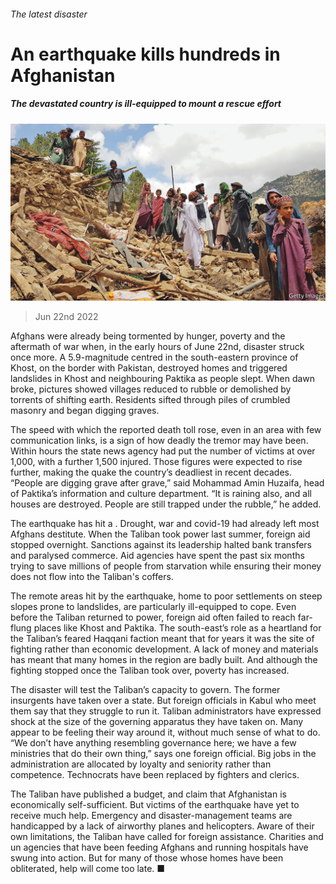 ###### The latest disaster

# An earthquake kills hundreds in Afghanistan 

##### The devastated country is ill-equipped to mount a rescue effort 

![image](images/20220625_ASP004.jpg) 

> Jun 22nd 2022 

Afghans were already being tormented by hunger, poverty and the aftermath of war when, in the early hours of June 22nd, disaster struck once more. A 5.9-magnitude  centred in the south-eastern province of Khost, on the border with Pakistan, destroyed homes and triggered landslides in Khost and neighbouring Paktika as people slept. When dawn broke, pictures showed villages reduced to rubble or demolished by torrents of shifting earth. Residents sifted through piles of crumbled masonry and began digging graves.

The speed with which the reported death toll rose, even in an area with few communication links, is a sign of how deadly the tremor may have been. Within hours the state news agency had put the number of victims at over 1,000, with a further 1,500 injured. Those figures were expected to rise further, making the quake the country’s deadliest in recent decades. “People are digging grave after grave,” said Mohammad Amin Huzaifa, head of Paktika’s information and culture department. “It is raining also, and all houses are destroyed. People are still trapped under the rubble,” he added.

The earthquake has hit a . Drought, war and covid-19 had already left most Afghans destitute. When the Taliban took power last summer, foreign aid stopped overnight. Sanctions against its leadership halted bank transfers and paralysed commerce. Aid agencies have spent the past six months trying to save millions of people from starvation while ensuring their money does not flow into the Taliban's coffers.

The remote areas hit by the earthquake, home to poor settlements on steep slopes prone to landslides, are particularly ill-equipped to cope. Even before the Taliban returned to power, foreign aid often failed to reach far-flung places like Khost and Paktika. The south-east’s role as a heartland for the Taliban’s feared Haqqani faction meant that for years it was the site of fighting rather than economic development. A lack of money and materials has meant that many homes in the region are badly built. And although the fighting stopped once the Taliban took over, poverty has increased.

The disaster will test the Taliban’s capacity to govern. The former insurgents have taken over a state. But foreign officials in Kabul who meet them say that they struggle to run it. Taliban administrators have expressed shock at the size of the governing apparatus they have taken on. Many appear to be feeling their way around it, without much sense of what to do. “We don’t have anything resembling governance here; we have a few ministries that do their own thing,” says one foreign official. Big jobs in the administration are allocated by loyalty and seniority rather than competence. Technocrats have been replaced by fighters and clerics.

The Taliban have published a budget, and claim that Afghanistan is economically self-sufficient. But victims of the earthquake have yet to receive much help. Emergency and disaster-management teams are handicapped by a lack of airworthy planes and helicopters. Aware of their own limitations, the Taliban have called for foreign assistance. Charities and un agencies that have been feeding Afghans and running hospitals have swung into action. But for many of those whose homes have been obliterated, help will come too late. ■


